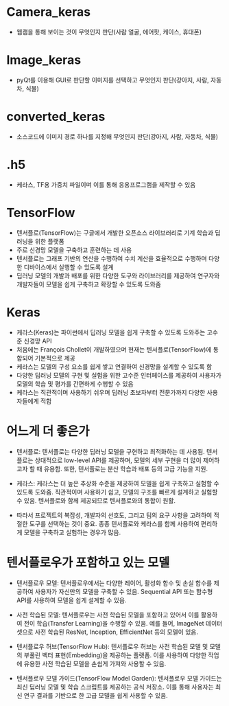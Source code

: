 # Camera_keras
- 웹캠을 통해 보이는 것이 무엇인지 판단(사람 얼굴, 에어팟, 케이스, 휴대폰)

# Image_keras
- pyQt를 이용해 GUI로 판단할 이미지를 선택하고 무엇인지 판단(강아지, 사람, 자동차, 식물)

# converted_keras
- 소스코드에 이미지 경로 하나를 지정해 무엇인지 판단(강아지, 사람, 자동차, 식물)

# .h5
- 케라스, TF용 가중치 파일이며 이를 통해 응용프로그램을 제작할 수 있음

# TensorFlow
- 텐서플로(TensorFlow)는 구글에서 개발한 오픈소스 라이브러리로 기계 학습과 딥러닝을 위한 플랫폼
- 주로 신경망 모델을 구축하고 훈련하는 데 사용
- 텐서플로는 그래프 기반의 연산을 수행하여 수치 계산을 효율적으로 수행하며 다양한 디바이스에서 실행할 수 있도록 설계
- 딥러닝 모델의 개발과 배포를 위한 다양한 도구와 라이브러리를 제공하여 연구자와 개발자들이 모델을 쉽게 구축하고 확장할 수 있도록 도와줌

# Keras
- 케라스(Keras)는 파이썬에서 딥러닝 모델을 쉽게 구축할 수 있도록 도와주는 고수준 신경망 API
- 처음에는 François Chollet이 개발하였으며 현재는 텐서플로(TensorFlow)에 통합되어 기본적으로 제공
- 케라스는 모델의 구성 요소를 쉽게 쌓고 연결하여 신경망을 설계할 수 있도록 함
- 다양한 딥러닝 모델의 구현 및 실험을 위한 고수준 인터페이스를 제공하여 사용자가 모델의 학습 및 평가를 간편하게 수행할 수 있음
- 케라스는 직관적이며 사용하기 쉬우며 딥러닝 초보자부터 전문가까지 다양한 사용자들에게 적합

# 어느게 더 좋은가
- 텐서플로: 텐서플로는 다양한 딥러닝 모델을 구현하고 최적화하는 데 사용됨. 텐서플로는 상대적으로 low-level API를 제공하며, 모델의 세부 구현을 더 많이 제어하고자 할 때 유용함. 또한, 텐서플로는 분산 학습과 배포 등의 고급 기능을 지원.

- 케라스: 케라스는 더 높은 추상화 수준을 제공하여 모델을 쉽게 구축하고 실험할 수 있도록 도와줌. 직관적이며 사용하기 쉽고, 모델의 구조를 빠르게 설계하고 실험할 수 있음. 텐서플로와 함께 제공되므로 텐서플로와의 통합이 원활.

- 따라서 프로젝트의 복잡성, 개발자의 선호도, 그리고 팀의 요구 사항을 고려하여 적절한 도구를 선택하는 것이 중요. 종종 텐서플로와 케라스를 함께 사용하여 편리하게 모델을 구축하고 실험하는 경우가 많음.

# 텐서플로우가 포함하고 있는 모델
- 텐서플로우 모델: 텐서플로우에서는 다양한 레이어, 활성화 함수 및 손실 함수를 제공하여 사용자가 자신만의 모델을 구축할 수 있음. Sequential API 또는 함수형 API를 사용하여 모델을 쉽게 설계할 수 있음.

- 사전 학습된 모델: 텐서플로우는 사전 학습된 모델을 포함하고 있어서 이를 활용하여 전이 학습(Transfer Learning)을 수행할 수 있음. 예를 들어, ImageNet 데이터셋으로 사전 학습된 ResNet, Inception, EfficientNet 등의 모델이 있음.

- 텐서플로우 허브(TensorFlow Hub): 텐서플로우 허브는 사전 학습된 모델 및 모델의 부풀린 벡터 표현(Embedding)을 제공하는 플랫폼. 이를 사용하여 다양한 작업에 유용한 사전 학습된 모델을 손쉽게 가져와 사용할 수 있음.

- 텐서플로우 모델 가이드(TensorFlow Model Garden): 텐서플로우 모델 가이드는 최신 딥러닝 모델 및 학습 스크립트를 제공하는 공식 저장소. 이를 통해 사용자는 최신 연구 결과를 기반으로 한 고급 모델을 쉽게 사용할 수 있음.


